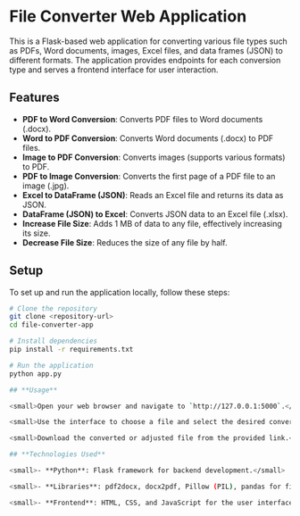 # File Converter Web Application

This is a Flask-based web application for converting various file types such as PDFs, Word documents, images, Excel files, and data frames (JSON) to different formats. The application provides endpoints for each conversion type and serves a frontend interface for user interaction.

## Features

- **PDF to Word Conversion**: Converts PDF files to Word documents (.docx).
- **Word to PDF Conversion**: Converts Word documents (.docx) to PDF files.
- **Image to PDF Conversion**: Converts images (supports various formats) to PDF.
- **PDF to Image Conversion**: Converts the first page of a PDF file to an image (.jpg).
- **Excel to DataFrame (JSON)**: Reads an Excel file and returns its data as JSON.
- **DataFrame (JSON) to Excel**: Converts JSON data to an Excel file (.xlsx).
- **Increase File Size**: Adds 1 MB of data to any file, effectively increasing its size.
- **Decrease File Size**: Reduces the size of any file by half.

## Setup

To set up and run the application locally, follow these steps:

```bash
# Clone the repository
git clone <repository-url>
cd file-converter-app

# Install dependencies
pip install -r requirements.txt

# Run the application
python app.py

## **Usage**

<small>Open your web browser and navigate to `http://127.0.0.1:5000`.</small>

<small>Use the interface to choose a file and select the desired conversion or size adjustment operation.</small>

<small>Download the converted or adjusted file from the provided link.</small>

## **Technologies Used**

<small>- **Python**: Flask framework for backend development.</small>

<small>- **Libraries**: pdf2docx, docx2pdf, Pillow (PIL), pandas for file handling and conversions.</small>

<small>- **Frontend**: HTML, CSS, and JavaScript for the user interface.</small>
